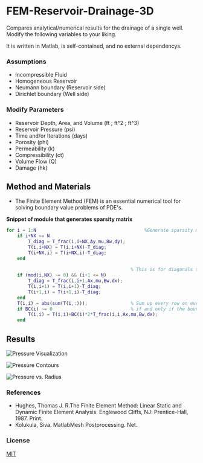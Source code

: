# FEM-Reservoir-Drainage-3D

Compares analytical/numerical results for the drainage of a single well. Modify the following variables to your liking.

It is written in Matlab, is self-contained, and no external dependencys. 

### Assumptions
  * Incompressible Fluid
  * Homogeneous Reservoir
  * Neumann boundary (Reservoir side)
  * Dirichlet boundary (Well side)
### Modify Parameters
 * Reservoir Depth, Area, and Volume (ft ; ft^2 ; ft^3)
 * Reservoir Pressure (psi)
 * Time and/or Iterations (days)
 * Porosity (phi)
 * Permeability (k)
 * Compressibility (ct)
 * Volume Flow (Q)
 * Damage (hk)

## Method and Materials
* The Finite Element Method (FEM) is an essential numerical tool for solving boundary value problems of PDE's. 

**Snippet of module that generates sparsity matrix**
```matlab
for i = 1:N  		                               %Generate sparsity matrix
    if i+NX <= N 
        T_diag = T_frac(i,i+NX,Ay,mu,Bw,dy);
        T(i,i+NX) = T(i,i+NX)-T_diag;
        T(i+NX,i) = T(i+NX,i)-T_diag;
    end
    
                                              % This is for diagonals toward the inside of sparsity
    if (mod(i,NX) ~= 0) && (i+1 <= N)  
        T_diag = T_frac(i,i+1,Ax,mu,Bw,dx);
        T(i,i+1) = T(i,i+1)-T_diag;
        T(i+1,i) = T(i+1,i)-T_diag;
    end
    T(i,i) = abs(sum(T(i,:)));                % Sum up every row on every iteration
    if BC(i) ~= 0                             % if and only if the boundary condition exists
        T(i,i) = T(i,i)+BC(i)*2*T_frac(i,i,Ax,mu,Bw,dx);
    end
```


## Results

![Pressure Visualization](https://github.com/FracThePermian/FEM-Reservoir-Drainage-3D/blob/master/Graphical-Output/3D_Pressure_Visualization1.PNG "Pressure Gain/Reduction Profile")

![Pressure Contours](https://github.com/FracThePermian/FEM-Reservoir-Drainage-3D/blob/master/Graphical-Output/Reservoir_Contour2.PNG "Pressure Contours")

![Pressure vs. Radius](https://github.com/FracThePermian/FEM-Reservoir-Drainage-3D/blob/master/Graphical-Output/PressureVRadius3.PNG "psi v. ft.")



### References
  * Hughes, Thomas J. R.The Finite Element Method: Linear Static and Dynamic Finite Element Analysis. Englewood Cliffs, NJ: Prentice-Hall, 1987. Print.
  * Kolukula, Siva. MatlabMesh Postprocessing. Net.

### License
[MIT](https://opensource.org/licenses/MIT "MIT")
